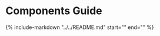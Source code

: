 # Components Guide
{%
   include-markdown "../../README.md"
   start="<!-- Component User Guide Start -->"
   end="<!-- Component User Guide End -->"
%}
